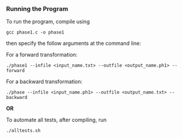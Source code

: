 ### Running the Program
To run the program, compile using 
```shell
gcc phase1.c -o phase1 
```
then specify the follow arguments at the command line:

For a forward transformation: <br>
```shell
./phase1 --infile <input_name.txt> --outfile <output_name.ph1> --forward
```
For a backward transformation: <br>
```shell
./phase --infile <input_name.ph1> --outfile <output_name.txt> --backward
```
**OR**

To automate all tests, after compiling, run 
```shell
./alltests.sh
```
